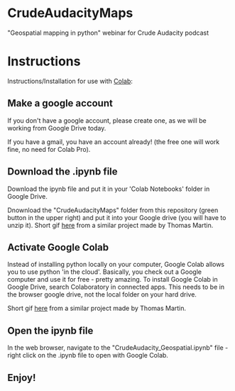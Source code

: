 # CrudeAudacityMaps
"Geospatial mapping in python" webinar for Crude Audacity podcast

# Instructions
Instructions/Installation for use with [Colab](https://colab.research.google.com/notebooks/basic_features_overview.ipynb):

## Make a google account
If you don't have a google account, please create one, as we will be working from Google Drive today. 

If you have a gmail, you have an account already! (the free one will work fine, no need for Colab Pro).

## Download the .ipynb file
Download the ipynb file and put it in your 'Colab Notebooks' folder in Google Drive. 

Dnownload the "CrudeAudacityMaps" folder from this repository (green button in the upper right) and put it into your Google drive (you will have to unzip it). Short gif [here](https://www.dropbox.com/s/5gde0jgxvclv7bn/github.gif?dl=0) from a similar project made by Thomas Martin.

## Activate Google Colab
Instead of installing python locally on your computer, Google Colab allows you to use python 'in the cloud'. Basically, you check out a Google computer and use it for free - pretty amazing. To install Google Colab in Google Drive, search Colaboratory in connected apps. This needs to be in the browser google drive, not the local folder on your hard drive.

Short gif [here](https://www.dropbox.com/s/nns9lq5se10fshx/colab_install.gif?dl=0) from a similar project made by Thomas Martin.

## Open the ipynb file
In the web browser, navigate to the "CrudeAudacity_Geospatial.ipynb" file - right click on the .ipynb file to open with Google Colab.

## Enjoy!
